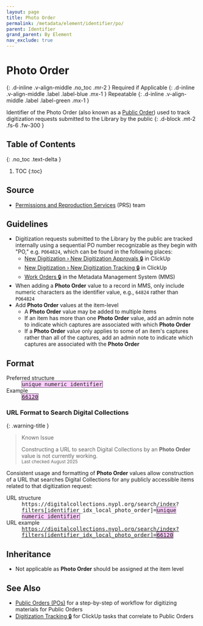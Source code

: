 ```yaml
---
layout: page
title: Photo Order
permalink: /metadata/element/identifier/po/
parent: Identifier
grand_parent: By Element
nav_exclude: true
---
```


# Photo Order
{: .d-inline .v-align-middle .no_toc .mr-2 }
Required if Applicable
{: .d-inline .v-align-middle .label .label-blue .mx-1 }
Repeatable
{: .d-inline .v-align-middle .label .label-green .mx-1 }

Identifier of the Photo Order (also known as a [Public Order](/metadata-documentation/resources/glossary/#public-order)) used to track digitization requests submitted to the Library by the public
{: .d-block .mt-2 .fs-6 .fw-300 }

## Table of Contents
{: .no_toc .text-delta }

1. TOC
{:toc}

## Source
- [Permissions and Reproduction Services](/metadata-documentation/resources/glossary/#permissions-reproduction-services) (PRS) team

## Guidelines
- Digitization requests submitted to the Library by the public are tracked internally using a sequential PO number recognizable as they begin with "PO," e.g. `PO64824`, which can be found in the following places:
  - [New Digitization › New Digitization Approvals 🔒](https://app.clickup.com/2305128/v/l/6-180919377-1) in ClickUp
  - [New Digitization › New Digitization Tracking 🔒](https://app.clickup.com/2305128/v/l/6-164664866-1) in ClickUp
  - [Work Orders 🔒](https://metadata.nypl.org/work_orders) in the Metadata Management System (MMS)
- When adding a **Photo Order** value to a record in MMS, only include numeric characters as the identifier value, e.g., `64824` rather than `PO64824`
- Add **Photo Order** values at the item-level
  - A **Photo Order** value may be added to multiple items
  - If an item has more than one **Photo Order** value, add an admin note to indicate which captures are associated with which **Photo Order**
  - If a **Photo Order** value only applies to some of an item's captures rather than all of the captures, add an admin note to indicate which captures are associated with the **Photo Order**

## Format

<dl>
<dt>Preferred structure</dt>
<dd><tt><span style="background: #ffccff; border: 1px solid #5c5962;">unique numeric identifier</span></tt></dd>
<dt>Example</dt>
<dd><a href="https://metadata.nypl.org/items/6269140?section=desc_md#:~:text=Photo%20Order%3A-,64824,-Location"><tt><span style="background: #ffccff; border: 1px solid #5c5962;">66120</span></tt></a></dd>
</dl>

### URL Format to Search Digital Collections

{: .warning-title }
> Known Issue
>
> Constructing a URL to search Digital Collections by an **Photo Order** value is not currently working.
> <small><br>Last checked August 2025</small>

Consistent usage and formatting of **Photo Order** values allow construction of a URL that searches Digital Collections for any publicly accessible items related to that digitization request:
<dl>
<dt>URL structure</dt>
<dd><tt>https://digitalcollections.nypl.org/search/index?filters[identifier_idx_local_photo_order]=<span style="background: #ffccff; border: 1px solid #5c5962;">unique numeric identifier</span></tt></dd>
<dt>URL example</dt>
<dd><a href="https://digitalcollections.nypl.org/search/index?filters[identifier_idx_local_photo_order]=66120"><tt>https://digitalcollections.nypl.org/search/index?filters[identifier_idx_local_photo_order]=<span style="background: #ffccff; border: 1px solid #5c5962;">66120</span></tt></a></dd>
</dl>

## Inheritance
- Not applicable as **Photo Order** should be assigned at the item level

## See Also
- [Public Orders (POs)](/metadata-documentation/workflows/digitization/po/) for a step-by-step of workflow for digitizing materials for Public Orders
- [Digitization Tracking 🔒](https://app.clickup.com/2305128/v/l/6-164664866-1) for ClickUp tasks that correlate to Public Orders